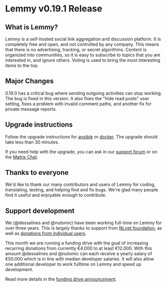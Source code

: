 # Lemmy v0.19.1 Release

## What is Lemmy?

Lemmy is a self-hosted social link aggregation and discussion platform. It is completely free and open, and not controlled by any company. This means that there is no advertising, tracking, or secret algorithms. Content is organized into communities, so it is easy to subscribe to topics that you are interested in, and ignore others. Voting is used to bring the most interesting items to the top.

## Major Changes

0.19.0 has a critical bug where sending outgoing activities can stop working. The bug is fixed in this version. It also fixes the "hide read posts" user setting, fixes a problem with invalid comment paths, and another fix for private message reports.

## Upgrade instructions

Follow the upgrade instructions for [ansible](https://github.com/LemmyNet/lemmy-ansible#upgrading) or [docker](https://join-lemmy.org/docs/en/administration/install_docker.html#updating). The upgrade should take less than 30 minutes.

If you need help with the upgrade, you can ask in our [support forum](https://lemmy.ml/c/lemmy_support) or on the [Matrix Chat](https://matrix.to/#/!OwmdVYiZSXrXbtCNLw:matrix.org).

## Thanks to everyone

We'd like to thank our many contributors and users of Lemmy for coding, translating, testing, and helping find and fix bugs. We're glad many people find it useful and enjoyable enough to contribute.

## Support development

We (@dessalines and @nutomic) have been working full-time on Lemmy for over three years. This is largely thanks to support from [NLnet foundation](https://nlnet.nl/), as well as [donations from individual users](https://join-lemmy.org/donate).

This month we are running a funding drive with the goal of increasing recurring donations from currently €4.000 to at least €12.000. With this amount @dessalines and @nutomic can each receive a yearly salary of €50.000 which is in line with median developer salaries. It will also allow one additional developer to work fulltime on Lemmy and speed up development.

Read more details in the [funding drive announcement](https://join-lemmy.org/news/2023-10-31_-_Join-Lemmy_Redesign_and_Funding_Drive).
